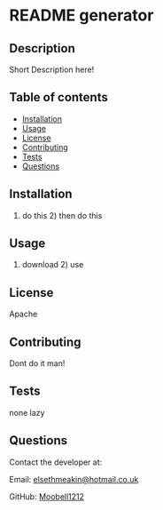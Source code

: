 # README generator
  
## Description
Short Description here!

## Table of contents
- [Installation](#installation)
- [Usage](#usage)
- [License](#license)
- [Contributing](#contributing)
- [Tests](#tests)
- [Questions](#questions)

## Installation
1) do this 2) then do this

## Usage
1) download 2) use

## License
Apache

## Contributing
Dont do it man!

## Tests
none lazy

## Questions
Contact the developer at:

Email: elsethmeakin@hotmail.co.uk

GitHub: [Moobell1212](https://github.com/Moobell1212)
  